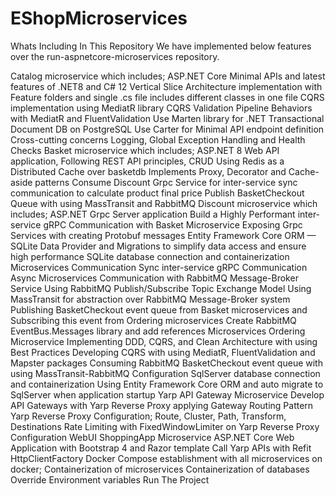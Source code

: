 # EShopMicroservices


Whats Including In This Repository
We have implemented below features over the run-aspnetcore-microservices repository.

Catalog microservice which includes;
ASP.NET Core Minimal APIs and latest features of .NET8 and C# 12
Vertical Slice Architecture implementation with Feature folders and single .cs file includes different classes in one file
CQRS implementation using MediatR library
CQRS Validation Pipeline Behaviors with MediatR and FluentValidation
Use Marten library for .NET Transactional Document DB on PostgreSQL
Use Carter for Minimal API endpoint definition
Cross-cutting concerns Logging, Global Exception Handling and Health Checks
Basket microservice which includes;
ASP.NET 8 Web API application, Following REST API principles, CRUD
Using Redis as a Distributed Cache over basketdb
Implements Proxy, Decorator and Cache-aside patterns
Consume Discount Grpc Service for inter-service sync communication to calculate product final price
Publish BasketCheckout Queue with using MassTransit and RabbitMQ
Discount microservice which includes;
ASP.NET Grpc Server application
Build a Highly Performant inter-service gRPC Communication with Basket Microservice
Exposing Grpc Services with creating Protobuf messages
Entity Framework Core ORM — SQLite Data Provider and Migrations to simplify data access and ensure high performance
SQLite database connection and containerization
Microservices Communication
Sync inter-service gRPC Communication
Async Microservices Communication with RabbitMQ Message-Broker Service
Using RabbitMQ Publish/Subscribe Topic Exchange Model
Using MassTransit for abstraction over RabbitMQ Message-Broker system
Publishing BasketCheckout event queue from Basket microservices and Subscribing this event from Ordering microservices
Create RabbitMQ EventBus.Messages library and add references Microservices
Ordering Microservice
Implementing DDD, CQRS, and Clean Architecture with using Best Practices
Developing CQRS with using MediatR, FluentValidation and Mapster packages
Consuming RabbitMQ BasketCheckout event queue with using MassTransit-RabbitMQ Configuration
SqlServer database connection and containerization
Using Entity Framework Core ORM and auto migrate to SqlServer when application startup
Yarp API Gateway Microservice
Develop API Gateways with Yarp Reverse Proxy applying Gateway Routing Pattern
Yarp Reverse Proxy Configuration; Route, Cluster, Path, Transform, Destinations
Rate Limiting with FixedWindowLimiter on Yarp Reverse Proxy Configuration
WebUI ShoppingApp Microservice
ASP.NET Core Web Application with Bootstrap 4 and Razor template
Call Yarp APIs with Refit HttpClientFactory
Docker Compose establishment with all microservices on docker;
Containerization of microservices
Containerization of databases
Override Environment variables
Run The Project
